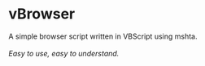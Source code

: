 # vBrowser
A simple browser script written in VBScript using mshta.<br><br>
<i>Easy to use, easy to understand.</i>
